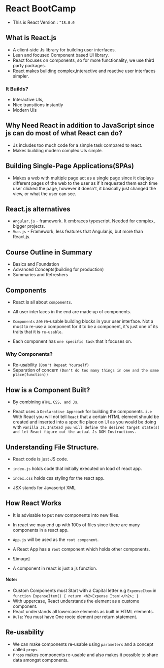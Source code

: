 # React BootCamp

- This is React Version : `^18.0.0`

## What is React.js

- A client-side Js library for building user interfaces.
- Lean and focused Component based UI library.
- React focuses on components, so for more functionality, we use third party packages.
- React makes building complex,interactive and reactive user interfaces simpler.

### It Builds?

- Interactive UIs,
- Nice transitions instantly
- Modern UIs

## Why Need React in addition to JavaScript since js can do most of what React can do?

- Js includes too much code for a simple task compared to react.
- Makes building modern complex UIs simple.

## Building Single-Page Applications(SPAs)

- Makes a web with multiple page act as a single page since it displays different pages of the web to the user as if it requested them each time user clicked the page, however it doesn't, it basically just changed the view, or what the user can see.

## React.js alternatives

- `Angular.js` - framework. It embraces typescript. Needed for complex, bigger projects.
- `Vue.js` - Framework, less features that Angular.js, but more than React.js.

## Course Outline in Summary

- Basics and Foundation
- Advanced Concepts(building for production)
- Summaries and Refreshers

## Components

- React is all about `components`.
- All user interfaces in the end are made up of components.

- `Components` are re-usable building blocks in your user interface. Not a must to re-use a component for it to be a component, it's just one of its traits that it is `re-usable`.
- Each component has `one specific task` that it focuses on.

### Why Components?

- Re-usability `(Don't Repeat Yourself)`
- Separation of concern `(Don't do too many things in one and the same place(function))`

## How is a Component Built?

- By combining `HTML,CSS, and Js`.

- React uses a `Declarative Approach` for building the components. `i.e` With React you will not tell `React` that a certain HTML element should be created and inserted into a specific place on UI as you would be doing with `vanilla Js`. `Instead you will define the desired target state(s) and let React figure out the actual Js DOM Instructions.`

## Understanding File Structure.

- React code is just JS code.
- `index.js` holds code that initially executed on load of react app.
- `index.css` holds css styling for the react app.

- JSX stands for Javascript XML

## How React Works

- It is advisable to put new components into new files.
- In react we may end up with 100s of files since there are many components in a react app.
- `App.js` will be used as the `root component`.

- A React App has a `root` component which holds other components.
- ![image]
- A component in react is just a js function.

#### Note:

- Custom Components must Start with a Capital letter e.g `ExpenseItem` in
  `function ExpenseItem() {
  return <h2>Expense Item!</h2>;
}`
- With uppercase, React understands the element as a custome component.
- React understands all lowercase elements as built in HTML elements.
- `Rule`: You must have One roote element per return statement.

## Re-usability

- We can make components re-usable using `parameters` and a concept called `props`
- `Props` makes components re-usable and also makes it possible to share data amongst components.
